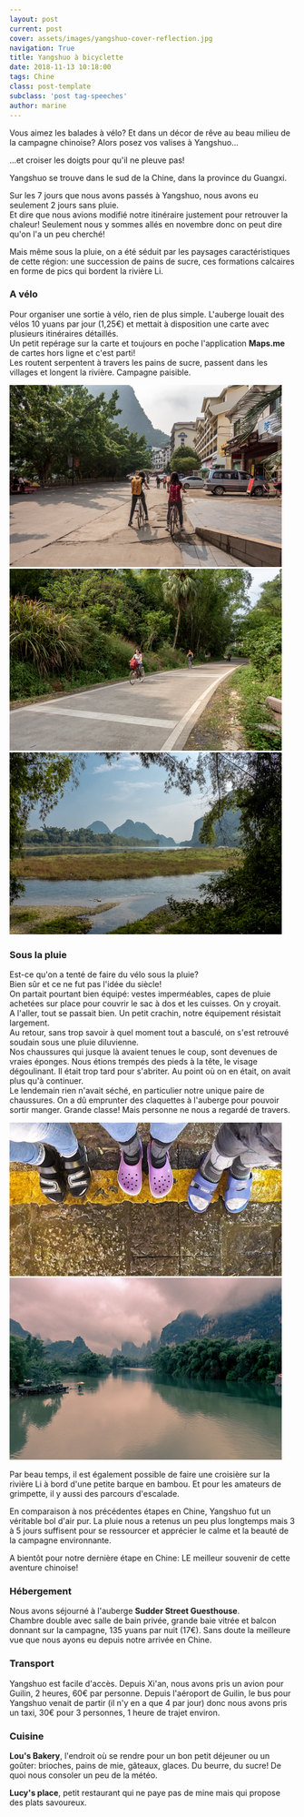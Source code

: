 ```yaml
---
layout: post
current: post
cover: assets/images/yangshuo-cover-reflection.jpg
navigation: True
title: Yangshuo à bicyclette
date: 2018-11-13 10:18:00
tags: Chine
class: post-template
subclass: 'post tag-speeches'
author: marine
---
```


Vous aimez les balades à vélo? Et dans un décor de rêve au beau milieu de la campagne chinoise? Alors posez vos valises à Yangshuo...

...et croiser les doigts pour qu'il ne pleuve pas! 

Yangshuo se trouve dans le sud de la Chine, dans la province du Guangxi.

Sur les 7 jours que nous avons passés à Yangshuo, nous avons eu seulement 2 jours sans pluie.  
Et dire que nous avions modifié notre itinéraire justement pour retrouver la chaleur!
Seulement nous y sommes allés en novembre donc on peut dire qu'on l'a un peu cherché!

Mais même sous la pluie, on a été séduit par les paysages caractéristiques de cette région: une succession de pains de sucre, ces formations calcaires en forme de pics qui bordent la rivière Li.

### A vélo

Pour organiser une sortie à vélo, rien de plus simple. L'auberge louait des vélos 10 yuans par jour (1,25€) et mettait à disposition une carte avec plusieurs itinéraires détaillés.  
Un petit repérage sur la carte et toujours en poche l'application **Maps.me** de cartes hors ligne et c'est parti!  
Les routent serpentent à travers les pains de sucre, passent dans les villages et longent la rivière. Campagne paisible.

![](assets/images/yangshuo-celine-marine-bicycle-ride-start.jpg)
![](assets/images/yangshuo-celine-marine-riding-bicycle.jpg)
![](assets/images/yangshuo-landscape-in-bicycle-ride-restaurant.jpg)

### Sous la pluie

Est-ce qu'on a tenté de faire du vélo sous la pluie?  
Bien sûr et ce ne fut pas l'idée du siècle!  
On partait pourtant bien équipé: vestes imperméables, capes de pluie achetées sur place pour couvrir le sac à dos et les cuisses. On y croyait.  
A l'aller, tout se passait bien. Un petit crachin, notre équipement résistait largement.  
Au retour, sans trop savoir à quel moment tout a basculé, on s'est retrouvé soudain sous une pluie diluvienne.  
Nos chaussures qui jusque là avaient tenues le coup, sont devenues de vraies éponges. Nous étions trempés des pieds à la tête, le visage dégoulinant. Il était trop tard pour s'abriter. Au point où on en était, on avait plus qu'à continuer.  
Le lendemain rien n'avait séché, en particulier notre unique paire de chaussures. On a dû emprunter des claquettes à l'auberge pour pouvoir sortir manger. Grande classe! Mais personne ne nous a regardé de travers.

![](assets/images/yangshuo-slippers-and-sockets-in-the-rain.jpg)
![](assets/images/yangshuo-landscape-rainy-day-with-clouds.jpg)

Par beau temps, il est également possible de faire une croisière sur la rivière Li à bord d'une petite barque en bambou. Et pour les amateurs de grimpette, il y aussi des parcours d'escalade.

En comparaison à nos précédentes étapes en Chine, Yangshuo fut un véritable bol d'air pur. La pluie nous a retenus un peu plus longtemps mais 3 à 5 jours suffisent pour se ressourcer et apprécier le calme et la beauté de la campagne environnante.

A bientôt pour notre dernière étape en Chine: LE meilleur souvenir de cette aventure chinoise!

### Hébergement

Nous avons séjourné à l'auberge **Sudder Street Guesthouse**.  
Chambre double avec salle de bain privée, grande baie vitrée et balcon donnant sur la campagne, 135 yuans par nuit (17€). Sans doute la meilleure vue que nous ayons eu depuis notre arrivée en Chine.

### Transport

Yangshuo est facile d'accès. Depuis Xi'an, nous avons pris un avion pour Guilin, 2 heures, 60€ par personne. Depuis l'aéroport de Guilin, le bus pour Yangshuo venait de partir (il n'y en a que 4 par jour) donc nous avons pris un taxi, 30€ pour 3 personnes, 1 heure de trajet environ.

### Cuisine

**Lou's Bakery**, l'endroit où se rendre pour un bon petit déjeuner ou un goûter: brioches, pains de mie, gâteaux, glaces. Du beurre, du sucre! De quoi nous consoler un peu de la météo.

**Lucy's place**, petit restaurant qui ne paye pas de mine mais qui propose des plats savoureux.
